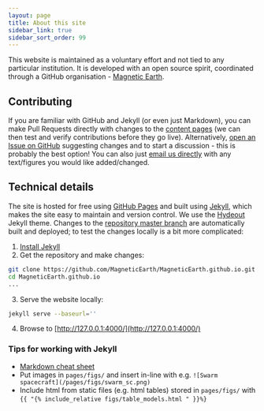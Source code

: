 ```yaml
---
layout: page
title: About this site
sidebar_link: true
sidebar_sort_order: 99
---
```


This website is maintained as a voluntary effort and not tied to any particular institution. It is developed with an open source spirit, coordinated through a GitHub organisation - [Magnetic Earth](https://github.com/MagneticEarth).

## Contributing

If you are familiar with GitHub and Jekyll (or even just Markdown), you can make Pull Requests directly with changes to the [content pages](https://github.com/MagneticEarth/MagneticEarth.github.io/tree/master/pages) (we can then test and verify contributions before they go live).
Alternatively, [open an Issue on GitHub](https://github.com/MagneticEarth/MagneticEarth.github.io/issues) suggesting changes and to start a discussion - this is probably the best option!
You can also just [email us directly](mailto:ashley.smith@ed.ac.uk) with any text/figures you would like added/changed.

## Technical details

The site is hosted for free using [GitHub Pages](https://pages.github.com/) and built using [Jekyll](https://jekyllrb.com/), which makes the site easy to maintain and version control.
We use the [Hydeout](https://github.com/fongandrew/hydeout) Jekyll theme.
Changes to the [repository master branch](https://github.com/MagneticEarth/MagneticEarth.github.io) are automatically built and deployed; to test the changes locally is a bit more complicated:

1. [Install Jekyll](https://jekyllrb.com/docs/installation/)
2. Get the repository and make changes:
```bash
git clone https://github.com/MagneticEarth/MagneticEarth.github.io.git
cd MagneticEarth.github.io
...
```
3. Serve the website locally:
```bash
jekyll serve --baseurl=''
```
4. Browse to [http://127.0.0.1:4000/](http://127.0.0.1:4000/)

### Tips for working with Jekyll

- [Markdown cheat sheet](https://github.com/adam-p/markdown-here/wiki/Markdown-Cheatsheet)
- Put images in `pages/figs/` and insert in-line with e.g. `![Swarm spacecraft](/pages/figs/swarm_sc.png)`
- Include html from static files (e.g. html tables) stored in `pages/figs/` with `{{ "{% include_relative figs/table_models.html " }}%}`

